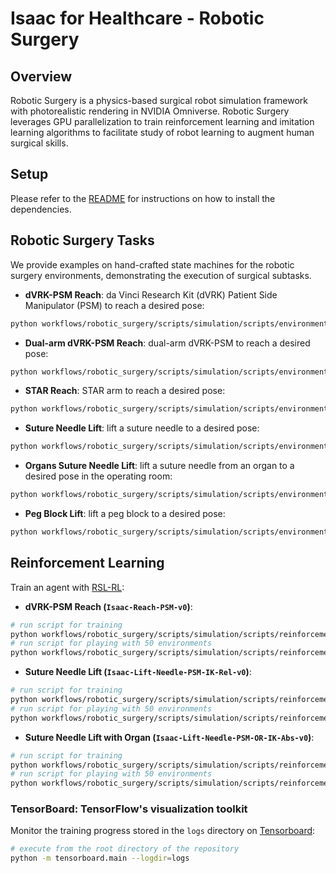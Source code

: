 # Isaac for Healthcare - Robotic Surgery


## Overview

Robotic Surgery is a physics-based surgical robot simulation framework with photorealistic rendering in NVIDIA Omniverse. Robotic Surgery leverages GPU parallelization to train reinforcement learning and imitation learning algorithms to facilitate study of robot learning to augment human surgical skills.


## Setup

Please refer to the [README](../../README.md#environment-setup) for instructions on how to install the dependencies.

## Robotic Surgery Tasks

We provide examples on hand-crafted state machines for the robotic surgery environments, demonstrating the execution of surgical subtasks.

- **dVRK-PSM Reach**: da Vinci Research Kit (dVRK) Patient Side Manipulator (PSM) to reach a desired pose:
```bash
python workflows/robotic_surgery/scripts/simulation/scripts/environments/state_machine/reach_psm_sm.py
```

- **Dual-arm dVRK-PSM Reach**: dual-arm dVRK-PSM to reach a desired pose:
```bash
python workflows/robotic_surgery/scripts/simulation/scripts/environments/state_machine/reach_dual_psm_sm.py
```

- **STAR Reach**: STAR arm to reach a desired pose:
```bash
python workflows/robotic_surgery/scripts/simulation/scripts/environments/state_machine/reach_star_sm.py
```

- **Suture Needle Lift**: lift a suture needle to a desired pose:
```bash
python workflows/robotic_surgery/scripts/simulation/scripts/environments/state_machine/lift_needle_sm.py
```

- **Organs Suture Needle Lift**: lift a suture needle from an organ to a desired pose in the operating room:
```bash
python workflows/robotic_surgery/scripts/simulation/scripts/environments/state_machine/lift_needle_organs_sm.py
```

- **Peg Block Lift**: lift a peg block to a desired pose:
```bash
python workflows/robotic_surgery/scripts/simulation/scripts/environments/state_machine/lift_block_sm.py
```

## Reinforcement Learning

Train an agent with [RSL-RL](https://github.com/leggedrobotics/rsl_rl):

- **dVRK-PSM Reach (`Isaac-Reach-PSM-v0`)**:

```bash
# run script for training
python workflows/robotic_surgery/scripts/simulation/scripts/reinforcement_learning/rsl_rl/train.py --task Isaac-Reach-PSM-v0 --headless
# run script for playing with 50 environments
python workflows/robotic_surgery/scripts/simulation/scripts/reinforcement_learning/rsl_rl/play.py --task Isaac-Reach-PSM-Play-v0
```

- **Suture Needle Lift (`Isaac-Lift-Needle-PSM-IK-Rel-v0`)**:

```bash
# run script for training
python workflows/robotic_surgery/scripts/simulation/scripts/reinforcement_learning/rsl_rl/train.py --task Isaac-Lift-Needle-PSM-IK-Rel-v0 --headless
# run script for playing with 50 environments
python workflows/robotic_surgery/scripts/simulation/scripts/reinforcement_learning/rsl_rl/play.py --task Isaac-Lift-Needle-PSM-IK-Rel-Play-v0
```

- **Suture Needle Lift with Organ (`Isaac-Lift-Needle-PSM-OR-IK-Abs-v0`)**:

```bash
# run script for training
python workflows/robotic_surgery/scripts/simulation/scripts/reinforcement_learning/rsl_rl/train.py --task Isaac-Lift-Needle-PSM-IK-Abs-v0 --headless
# run script for playing with 50 environments
python workflows/robotic_surgery/scripts/simulation/scripts/reinforcement_learning/rsl_rl/play.py --task Isaac-Lift-Needle-PSM-OR-IK-Abs-Play-v0 --enable_cameras
```

### TensorBoard: TensorFlow's visualization toolkit

Monitor the training progress stored in the `logs` directory on [Tensorboard](https://www.tensorflow.org/tensorboard):

```bash
# execute from the root directory of the repository
python -m tensorboard.main --logdir=logs
```

